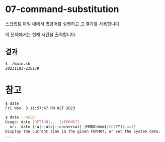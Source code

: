 # 07-command-substitution

스크립트 파일 내에서 명령어를 실행하고 그 결과를 사용합니다.

이 문제에서는 현재 시간을 출력합니다.

## 결과
```bash
$ ./main.sh
20231103-235139
```


# 참고
```bash
$ date
Fri Nov  3 11:57:47 PM KST 2023

$ date --help
Usage: date [OPTION]... [+FORMAT]
  or:  date [-u|--utc|--universal] [MMDDhhmm[[CC]YY][.ss]]
Display the current time in the given FORMAT, or set the system date.
...
```
